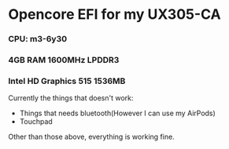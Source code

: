 # Opencore EFI for my UX305-CA
### CPU: m3-6y30
### 4GB RAM 1600MHz LPDDR3
### Intel HD Graphics 515 1536MB  

Currently the things that doesn't work:
* Things that needs bluetooth(However I can use my AirPods)
* Touchpad  

Other than those above, everything is working fine.
